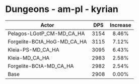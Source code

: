 # Dungeons - am-pl - kyrian
| Actor | DPS | Increase |
|---|:---:|:---:|
|Pelagos-LGotP_CM-MD_CA_HA|3154|8.46%|
|Forgelite-BCtA_HoG-MD_CA_HA|3115|7.12%|
|Kleia-PS-MD_CA_HA|3095|6.43%|
|Kleia-MD_CA_HA|2983|2.58%|
|Forgelite-BCtA-MD_CA_HA|2982|2.54%|
|Base|2908|0.00%|
